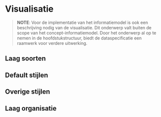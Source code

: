 # Visualisatie

> **NOTE**: Voor de implementatie van het informatiemodel is ook een beschrijving nodig van de visualisatie. Dit onderwerp valt buiten de scope van het concept-informatiemodel. Door het onderwerp al op te nemen in de hoofdstukstructuur, biedt de dataspecificatie een raamwerk voor verdere uitwerking.

## Laag soorten
## Default stijlen
## Overige stijlen
## Laag organisatie